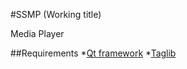 #SSMP (Working title)

Media Player

##Requirements
*[Qt framework](http://qt.nokia.com/downloads)
*[Taglib](http://developer.kde.org/~wheeler/taglib.html)
